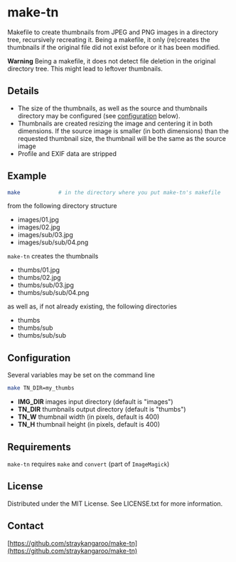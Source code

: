 # make-tn

Makefile to create thumbnails from JPEG and PNG images in a directory tree, recursively recreating it.
Being a makefile, it only (re)creates the thumbnails if the original file did not exist before or it has been modified.

**Warning** Being a makefile, it does not detect file deletion in the original directory tree. This might lead to leftover thumbnails.


## Details

-   The size of the thumbnails, as well as the source and thumbnails directory may be configured (see [configuration](#configuration) below).
-   Thumbnails are created resizing the image and centering it in both dimensions. If the source image is smaller (in both dimensions) than the requested thumbnail size, the thumbnail will be the same as the source image
-   Profile and EXIF data are stripped


## Example

```sh
make            # in the directory where you put make-tn's makefile
```

from the following directory structure
-   images/01.jpg
-   images/02.jpg
-   images/sub/03.jpg
-   images/sub/sub/04.png

```make-tn``` creates the thumbnails
-   thumbs/01.jpg
-   thumbs/02.jpg
-   thumbs/sub/03.jpg
-   thumbs/sub/sub/04.png

as well as, if not already existing, the following directories
-   thumbs
-   thumbs/sub
-   thumbs/sub/sub


## Configuration

Several variables may be set on the command line

```sh
make TN_DIR=my_thumbs
```

-   **IMG_DIR** images input directory (default is "images")
-   **TN_DIR**  thumbnails output directory (default is "thumbs")
-   **TN_W**    thumbnail width (in pixels, default is 400)
-   **TN_H**    thumbnail height (in pixels, default is 400)


## Requirements

```make-tn``` requires ```make``` and ```convert``` (part of ```ImageMagick```)


## License

Distributed under the MIT License. See LICENSE.txt for more information.


## Contact

[https://github.com/straykangaroo/make-tn](https://github.com/straykangaroo/make-tn)
